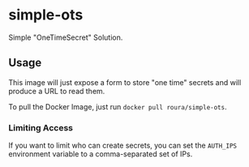 # simple-ots
Simple "OneTimeSecret" Solution.

## Usage
This image will just expose a form to store "one time" secrets and will produce a URL to read them.

To pull the Docker Image, just run `docker pull roura/simple-ots`.

### Limiting Access
If you want to limit who can create secrets, you can set the `AUTH_IPS` environment variable to a comma-separated set of IPs.
